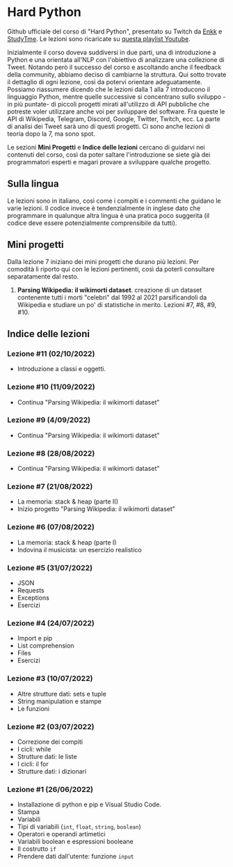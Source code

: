 # Hard Python

Github ufficiale del corso di "Hard Python", presentato su Twitch da [Enkk](https://twitch.tv/Enkk) e [StudyTme](https://twitch.tv/StudyTme). Le lezioni sono ricaricate su [questa playlist Youtube](https://www.youtube.com/playlist?list=PLMP9hIwoX2DtrBeIDXggVbo49Uxr6ymxT).

Inizialmente il corso doveva suddiversi in due parti, una di introduzione a Python e una orientata all'NLP con l'obiettivo di analizzare una collezione di Tweet. Notando però il successo del corso e ascoltando anche il feedback della community, abbiamo deciso di cambiarne la struttura. Qui sotto trovate il dettaglio di ogni lezione, così da potervi orientare adeguatamente. Possiamo riassumere dicendo che le lezioni dalla 1 alla 7 introducono il linguaggio Python, mentre quelle successive si concentrano sullo sviluppo -in più puntate- di piccoli progetti mirati all'utilizzo di API pubbliche che potreste voler utilizzare anche voi per sviluppare del software. Fra queste le API di Wikipedia, Telegram, Discord, Google, Twitter, Twitch, ecc. La parte di analisi dei Tweet sarà uno di questi progetti. Ci sono anche lezioni di teoria dopo la 7, ma sono spot. 

Le sezioni **Mini Progetti** e **Indice delle lezioni** cercano di guidarvi nei contenuti del corso, così da poter saltare l'introduzione se siete già dei programmatori esperti e magari provare a sviluppare qualche progetto.


## Sulla lingua

Le lezioni sono in italiano, così come i compiti e i commenti che guidano le varie lezioni. Il codice invece è tendenzialmente in inglese dato che programmare in qualunque altra lingua è una pratica poco suggerita (il codice deve essere potenzialmente comprensibile da tutti). 


## Mini progetti 
Dalla lezione 7 iniziano dei mini progetti che durano più lezioni. Per comodità li riporto qui con le lezioni pertinenti, così da poterli consultare separatamente dal resto. 

1) **Parsing Wikipedia: il wikimorti dataset**. creazione di un dataset contenente tutti i morti "celebri" dal 1992 al 2021 parsificandoli da Wikipedia e studiare un po' di statistiche in merito. Lezioni #7, #8, #9, #10.


## Indice delle lezioni

### Lezione #11 (02/10/2022)

- Introduzione a classi e oggetti.

### Lezione #10 (11/09/2022)

- Continua "Parsing Wikipedia: il wikimorti dataset"

### Lezione #9 (4/09/2022)

- Continua "Parsing Wikipedia: il wikimorti dataset"

### Lezione #8 (28/08/2022)

- Continua "Parsing Wikipedia: il wikimorti dataset"


### Lezione #7 (21/08/2022)

- La memoria: stack & heap (parte II)
- Inizio progetto "Parsing Wikipedia: il wikimorti dataset"


### Lezione #6 (07/08/2022)

- La memoria: stack & heap (parte I)
- Indovina il musicista: un esercizio realistico

### Lezione #5 (31/07/2022)

- JSON
- Requests
- Exceptions
- Esercizi

### Lezione #4 (24/07/2022)

- Import e pip 
- List comprehension
- Files
- Esercizi

### Lezione #3 (10/07/2022)
 
- Altre strutture dati: sets e tuple
- String manipulation e stampe
- Le funzioni

### Lezione #2 (03/07/2022)
 
- Correzione dei compiti
- I cicli: while
- Strutture dati: le liste
- I cicli: il for 
- Strutture dati: i dizionari
  
### Lezione #1 (26/06/2022)
 
- Installazione di python e pip e Visual Studio Code.
- Stampa
- Variabili 
- Tipi di variabili (`int`, `float`, `string`, `boolean`) 
- Operatori e operandi artimetici
- Variabili boolean e espressioni booleane
- Il costrutto `if`
- Prendere dati dall'utente: funzione `input`









